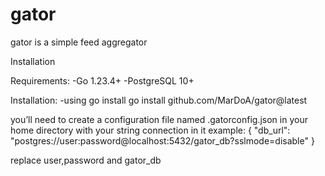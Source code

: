# gator
gator is a simple feed aggregator 

Installation

Requirements:
-Go 1.23.4+
-PostgreSQL 10+

Installation:
-using go install
go install github.com/MarDoA/gator@latest

you’ll need to create a configuration file named .gatorconfig.json in your home directory
with your string connection in it
example:
{
  "db_url": "postgres://user:password@localhost:5432/gator_db?sslmode=disable"
}

replace user,password and gator_db

